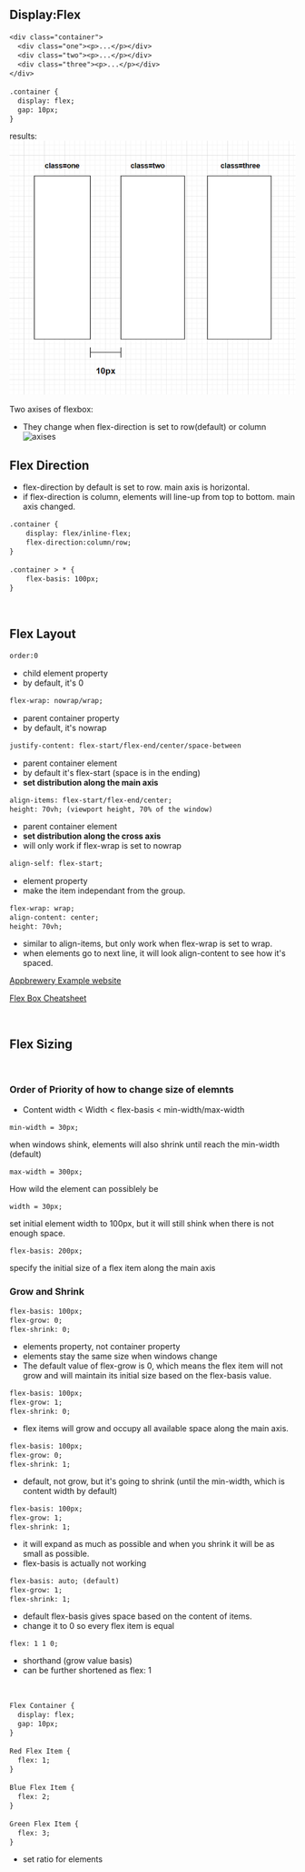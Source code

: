 ## Display:Flex

```
<div class="container">
  <div class="one"><p>...</p></div>
  <div class="two"><p>...</p></div>
  <div class="three"><p>...</p></div>
</div>

.container {
  display: flex;
  gap: 10px;
}
```

results:
![results](./flex1.png)

Two axises of flexbox:

- They change when flex-direction is set to row(default) or column
  ![axises](./4-flexbox-axes.avif)

## Flex Direction

- flex-direction by default is set to row. main axis is horizontal.
- if flex-direction is column, elements will line-up from top to bottom. main axis changed.

```
.container {
    display: flex/inline-flex;
    flex-direction:column/row;
}

.container > * {
    flex-basis: 100px;
}
```

<br>

## Flex Layout

```html
order:0
```

- child element property
- by default, it's 0

```html
flex-wrap: nowrap/wrap;
```

- parent container property
- by default, it's nowrap

```html
justify-content: flex-start/flex-end/center/space-between
```

- parent container element
- by default it's flex-start (space is in the ending)
- **set distribution along the main axis**

```
align-items: flex-start/flex-end/center;
height: 70vh; (viewport height, 70% of the window)
```

- parent container element
- **set distribution along the cross axis**
- will only work if flex-wrap is set to nowrap

```html
align-self: flex-start;
```

- element property
- make the item independant from the group.

```
flex-wrap: wrap;
align-content: center;
height: 70vh;
```

- similar to align-items, but only work when flex-wrap is set to wrap.
- when elements go to next line, it will look align-content to see how it's spaced.

[Appbrewery Example website](https://appbrewery.github.io/flex-layout/)

[Flex Box Cheatsheet](https://css-tricks.com/snippets/css/a-guide-to-flexbox/)

</br>

## Flex Sizing

<br>

### Order of Priority of how to change size of elemnts

- Content width < Width < flex-basis < min-width/max-width

```
min-width = 30px;
```

when windows shink, elements will also shrink until reach the min-width (default)

```
max-width = 300px;
```

How wild the element can possiblely be

```
width = 30px;
```

set initial element width to 100px, but it will still shink when there is not enough space.

```
flex-basis: 200px;
```

specify the initial size of a flex item along the main axis

### Grow and Shrink

```
flex-basis: 100px;
flex-grow: 0;
flex-shrink: 0;
```

- elements property, not container property
- elements stay the same size when windows change
- The default value of flex-grow is 0, which means the flex item will not grow and will maintain its initial size based on the flex-basis value.

```
flex-basis: 100px;
flex-grow: 1;
flex-shrink: 0;
```

- flex items will grow and occupy all available space along the main axis.

```
flex-basis: 100px;
flex-grow: 0;
flex-shrink: 1;
```

- default, not grow, but it's going to shrink (until the min-width, which is content width by default)

```
flex-basis: 100px;
flex-grow: 1;
flex-shrink: 1;
```

- it will expand as much as possible and when you shrink it will be as small as possible.
- flex-basis is actually not working

```
flex-basis: auto; (default)
flex-grow: 1;
flex-shrink: 1;
```

- default flex-basis gives space based on the content of items.
- change it to 0 so every flex item is equal

```
flex: 1 1 0;
```

- shorthand (grow value basis)
- can be further shortened as flex: 1

<br>

```
Flex Container {
  display: flex;
  gap: 10px;
}

Red Flex Item {
  flex: 1;
}

Blue Flex Item {
  flex: 2;
}

Green Flex Item {
  flex: 3;
}
```

- set ratio for elements
